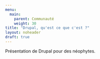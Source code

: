 ```yaml
---
menu:
  main:
    parent: Communauté
    weight: 30
title: "Drupal, qu'est ce que c'est ?"
layout: noheader
draft: true
---
```


Présentation de Drupal pour des néophytes.